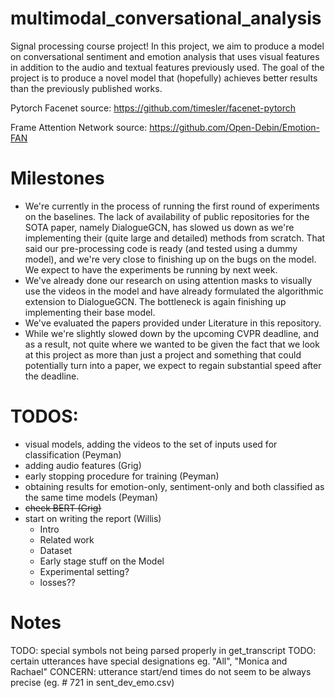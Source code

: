 # multimodal_conversational_analysis
Signal processing course project! In this project, we aim to produce a model on conversational sentiment and emotion analysis that uses visual features in addition to the audio and textual features previously used. The goal of the project is to produce a novel model that (hopefully) achieves better results than the previously published works.

Pytorch Facenet source: https://github.com/timesler/facenet-pytorch

Frame Attention Network source: https://github.com/Open-Debin/Emotion-FAN

# Milestones
- We're currently in the process of running the first round of experiments on the baselines. The lack of availability of public repositories for the SOTA paper, namely DialogueGCN, has slowed us down as we're implementing their (quite large and detailed) methods from scratch. That said our pre-processing code is ready (and tested using a dummy model), and we're very close to finishing up on the bugs on the model. We expect to have the experiments be running by next week.
- We've already done our research on using attention masks to visually use the videos in the model and have already formulated the algorithmic extension to DialogueGCN. The bottleneck is again finishing up implementing their base model.
- We've evaluated the papers provided under Literature in this repository.
- While we're slightly slowed down by the upcoming CVPR deadline, and as a result, not quite where we wanted to be given the fact that we look at this project as more than just a project and something that could potentially turn into a paper, we expect to regain substantial speed after the deadline.

# TODOS:
- visual models, adding the videos to the set of inputs used for classification (Peyman)
- adding audio features (Grig)
- early stopping procedure for training (Peyman)
- obtaining results for emotion-only, sentiment-only and both classified as the same time models (Peyman)
- ~~check BERT (Grig)~~
- start on writing the report (Willis)
  - Intro
  - Related work
  - Dataset
  - Early stage stuff on the Model
  - Experimental setting?
  - losses??

# Notes
TODO: special symbols not being parsed properly in get_transcript
TODO: certain utterances have special designations eg. "All", "Monica and Rachael"
CONCERN: utterance start/end times do not seem to be always precise (eg. # 721 in sent_dev_emo.csv)
